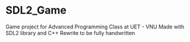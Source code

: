 # SDL2_Game
Game project for Advanced Programming Class at UET - VNU
Made with SDL2 library and C++
Rewrite to be fully handwritten